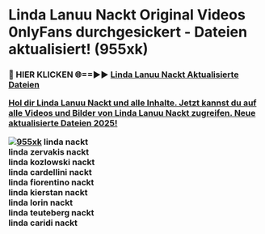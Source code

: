 # Linda Lanuu Nackt Original Videos 0nlyFans durchgesickert - Dateien aktualisiert! (955xk)

<h3>🔴 HIER KLICKEN 🌐==►► <a href="https://tinyurl.com/h6vf6nb8" rel="nofollow">Linda Lanuu Nackt Aktualisierte Dateien

Hol dir Linda Lanuu Nackt und alle Inhalte. Jetzt kannst du auf alle Videos und Bilder von Linda Lanuu Nackt zugreifen. Neue aktualisierte Dateien 2025!

[![955xk](https://i.imgur.com/sD4kR3V.gif)](https://tinyurl.com/h6vf6nb8)
linda nackt<br>
linda zervakis nackt<br>
linda kozlowski nackt<br>
linda cardellini nackt<br>
linda fiorentino nackt<br>
linda kierstan nackt<br>
linda lorin nackt<br>
linda teuteberg nackt<br>
linda caridi nackt